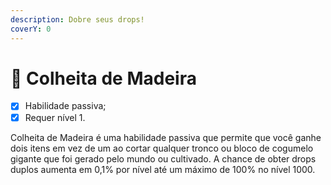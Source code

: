 ```yaml
---
description: Dobre seus drops!
coverY: 0
---
```


# 🌲 Colheita de Madeira

* [x] Habilidade passiva;
* [x] Requer nível 1.

Colheita de Madeira é uma habilidade passiva que permite que você ganhe dois itens em vez de um ao cortar qualquer tronco ou bloco de cogumelo gigante que foi gerado pelo mundo ou cultivado. A chance de obter drops duplos aumenta em 0,1% por nível até um máximo de 100% no nível 1000.
